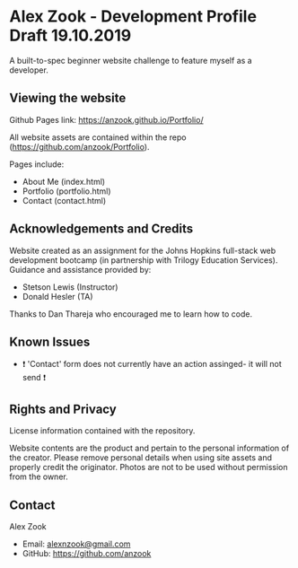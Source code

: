 # Alex Zook - Development Profile Draft 19.10.2019

A built-to-spec beginner website challenge to feature myself as a developer.

## Viewing the website

Github Pages link: https://anzook.github.io/Portfolio/

All website assets are contained within the repo (https://github.com/anzook/Portfolio). 

Pages include:
* About Me (index.html)
* Portfolio (portfolio.html)
* Contact (contact.html)

## Acknowledgements and Credits

Website created as an assignment for the Johns Hopkins full-stack web development bootcamp (in partnership with Trilogy Education Services).
Guidance and assistance provided by:
* Stetson Lewis (Instructor)
* Donald Hesler (TA)

Thanks to Dan Thareja who encouraged me to learn how to code.

## Known Issues

* ❗ 'Contact' form does not currently have an action assinged- it will not send ❗ 

## Rights and Privacy

License information contained with the repository.

Website contents are the product and pertain to the personal information of the creator. Please remove personal details when using site assets and properly credit the originator. Photos are not to be used without permission from the owner.

## Contact

Alex Zook
* Email: alexnzook@gmail.com 
* GitHub: https://github.com/anzook

